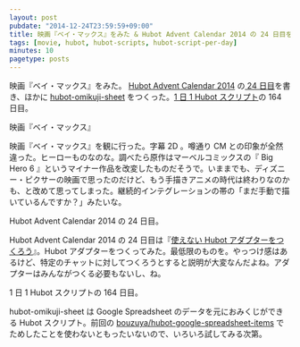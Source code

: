 ```yaml
---
layout: post
pubdate: "2014-12-24T23:59:59+09:00"
title: 映画『ベイ・マックス』をみた & Hubot Advent Calendar 2014 の 24 日目をかいた & hubot-omikuji-sheet をつくった
tags: [movie, hubot, hubot-scripts, hubot-script-per-day]
minutes: 10
pagetype: posts
---
```

映画『ベイ・マックス』をみた。 [Hubot Advent Calendar 2014][hubot-adventar-2014] の[ 24 日目][hubot-adventar-2014-24]を書き、ほかに [hubot-omikuji-sheet][gh:bouzuya/hubot-omikuji-sheet] をつくった。[1 日 1 Hubot スクリプト][hubot-script-per-day]の 164 日目。

映画『ベイ・マックス』

映画『ベイ・マックス』を観に行った。字幕 2D 。噂通り CM との印象が全然違った。ヒーローものなのな。調べたら原作はマーベルコミックスの『 Big Hero 6 』というマイナー作品を改変したものだそうで。いままでも、ディズニー・ピクサーの映画で思ったのだけど、もう手描きアニメの時代は終わりなのかも、と改めて思ってしまった。継続的インテグレーションの帯の「まだ手動で描いているんですか？」みたいな。

Hubot Advent Calendar 2014 の 24 日目。

Hubot Advent Calendar 2014 の 24 日目は『[使えない Hubot アダプターをつくろう][hubot-adventar-2014-24]』。Hubot アダプターをつくってみた。最低限のものを。やっつけ感はあるけど、特定のチャットに対してつくろうとすると説明が大変なんだよね。アダプターはみんながつくる必要もないし、ね。

1 日 1 Hubot スクリプトの 164 日目。

hubot-omikuji-sheet は Google Spreadsheet のデータを元におみくじができる Hubot スクリプト。前回の [bouzuya/hubot-google-spreadsheet-items][gh:bouzuya/hubot-google-spreadsheet-items] でためしたことを使わないともったいないので、いろいろ試してみる次第。

[hubot-adventar-2014]: http://www.adventar.org/calendars/384
[hubot-adventar-2014-24]: http://qiita.com/bouzuya/items/3664e82984117ceb7ff9
[hubot-script-per-day]: http://blog.bouzuya.net/posts?tags=hubot-script-per-day
[gh:bouzuya/hubot-google-spreadsheet-items]: https://github.com/bouzuya/hubot-google-spreadsheet-items
[gh:bouzuya/hubot-omikuji-sheet]: https://github.com/bouzuya/hubot-omikuji-sheet

